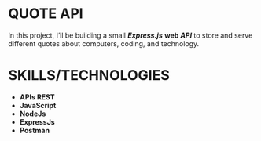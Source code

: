 QUOTE API
=========

In this project, I’ll be building a small ***Express.js*** **web *API*** to store and serve different quotes about computers, coding, and technology.

SKILLS/TECHNOLOGIES
===================

* **APIs REST**
* **JavaScript**
* **NodeJs**
* **ExpressJs**
* **Postman**
